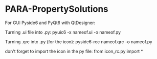 # PARA-PropertySolutions

For GUI Pyside6 and PyQt6 with QtDesigner:

Turning .ui file into .py:
pyuic6 -x nameof.ui -o nameof.py

Turning .qrc into .py (for the icon):
pyside6-rcc nameof.qrc -o nameof.py

don't forget to import the icon in the py file:
from icon_rc.py import *